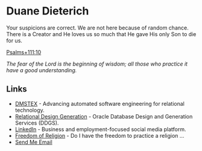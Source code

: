 # Duane Dieterich

Your suspicions are correct. We are not here because of random chance. There is a Creator and He loves us so much that He gave His only Son to die for us.

[Psalms+111:10](https://www.biblegateway.com/passage/?search=Psalms+111:10&version=ESV)

*The fear of the Lord is the beginning of wisdom; all those who practice it have a good understanding.*


## Links

* [DMSTEX](https://www.dmstex.com/) - Advancing automated software engineering for relational technology.
* [Relational Design Generation](https://www.reldesgen.com/) - Oracle Database Design and Generation Services (DDGS).
* [LinkedIn](https://www.linkedin.com/in/ddieterich/) - Business and employment-focused social media platform.
* [Freedom of Religion](Freedom-of-Religion.md) - Do I have the freedom to practice a religion ...
* [Send Me Email](mail@duanedieterich.com)
